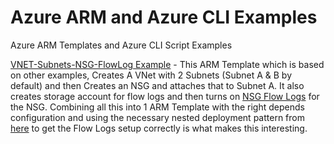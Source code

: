 # Azure ARM and Azure CLI Examples
Azure ARM Templates and Azure CLI Script Examples

[VNET-Subnets-NSG-FlowLog Example](VNET-Subnets-NSG-FlowLog-Example.json) - This ARM Template which is based on other examples, Creates A VNet with 2 Subnets (Subnet A & B by default) and then Creates an NSG and attaches that to Subnet A.  It also creates storage account for flow logs and then turns on [NSG Flow Logs](https://docs.microsoft.com/en-us/azure/network-watcher/network-watcher-nsg-flow-logging-azure-resource-manager) for the NSG.  Combining all this into 1 ARM Template with the right depends configuration and using the necessary nested deployment pattern from [here](https://github.com/Azure/azure-quickstart-templates/blob/master/101-networkwatcher-flowLogs-create/azuredeploy.json) to get the Flow Logs setup correctly is what makes this interesting.
